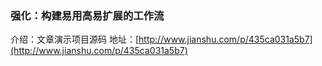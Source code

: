 ### 强化：构建易用高易扩展的工作流

介绍：文章演示项目源码 
地址：[http://www.jianshu.com/p/435ca031a5b7](http://www.jianshu.com/p/435ca031a5b7)
